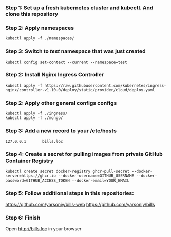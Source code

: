 ### Step 1: Set up a fresh kubernetes cluster and kubectl. And clone this repository

### Step 2: Apply namespaces
```
kubectl apply -f ./namespaces/
```
### Step 3: Switch to *test* namespace that was just created
```
kubectl config set-context --current --namespace=test
```
### Step 2: Install Nginx Ingress Controller
```
kubectl apply -f https://raw.githubusercontent.com/kubernetes/ingress-nginx/controller-v1.10.0/deploy/static/provider/cloud/deploy.yaml
```
### Step 2: Apply other general configs configs
```
kubectl apply -f ./ingress/
kubectl apply -f ./mongo/
```

### Step 3: Add a new record to your /etc/hosts
```
127.0.0.1       bills.loc
```

### Step 4: Create a secret for pulling images from private GitHub Container Registry
```
kubectl create secret docker-registry ghcr-pull-secret --docker-server=https://ghcr.io --docker-username=GITHUB_USERNAME --docker-password=GITHUB_ACCESS_TOKEN --docker-email=YOUR_EMAIL
```

### Step 5: Follow additional steps in this repositories:
https://github.com/yarsoniy/bills-web
https://github.com/yarsoniy/bills

### Step 6: Finish
Open http://bills.loc in your browser
